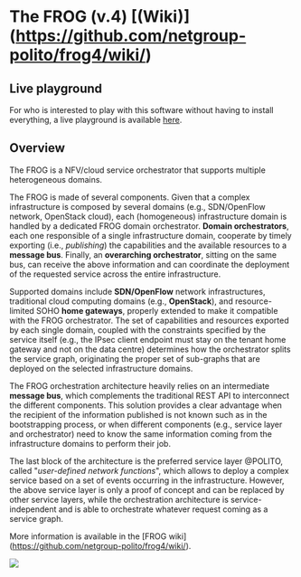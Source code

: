 # The FROG (v.4) [(Wiki)] (https://github.com/netgroup-polito/frog4/wiki/)

## Live playground

For who is interested to play with this software without having to install everything, a live playground is available [here](https://github.com/netgroup-polito/frog4/wiki/Live-playground).

## Overview

The FROG is a NFV/cloud service orchestrator that supports multiple heterogeneous domains.

The FROG is made of several components.
Given that a complex infrastructure is composed by several domains (e.g., SDN/OpenFlow network, OpenStack cloud), each (homogeneous) infrastructure domain is handled by a dedicated FROG domain orchestrator.
**Domain orchestrators**, each one responsible of a single infrastructure domain, cooperate by timely exporting (i.e., _publishing_) the capabilities and the available resources to a **message bus**. 
Finally, an **overarching orchestrator**, sitting on the same bus, can receive the above information and can coordinate the deployment of the requested service across the entire infrastructure.

Supported domains include **SDN/OpenFlow** network infrastructures, traditional cloud computing domains (e.g., **OpenStack**), and resource-limited SOHO **home gateways**, properly extended to make it compatible with the FROG orchestrator. The set of capabilities and resources exported by each single domain, coupled with the constraints specified by the service itself (e.g., the IPsec client endpoint must stay on the tenant home gateway and not on the data centre) determines how the orchestrator splits the service graph, originating the proper set of sub-graphs that are deployed on the selected infrastructure domains.

The FROG orchestration architecture heavily relies on an intermediate **message bus**, which complements the traditional REST API to interconnect the different components.
This solution provides a clear advantage when the recipient of the information published is not known such as in the bootstrapping process, or when different components (e.g., service layer and orchestrator) need to know the same information coming from the infrastructure domains to perform their job.

The last block of the architecture is the preferred service layer @POLITO, called "*user-defined network functions*", which allows to deploy a complex service based on a set of events occurring in the infrastructure. However, the above service layer is only a proof of concept and can be replaced by other service layers, while the orchestration architecture is service-independent and is able to orchestrate whatever request coming as a service graph.

More information is available in the [FROG wiki] (https://github.com/netgroup-polito/frog4/wiki/).

![](https://raw.githubusercontent.com/netgroup-polito/frog4/master/images/frog.jpg)

